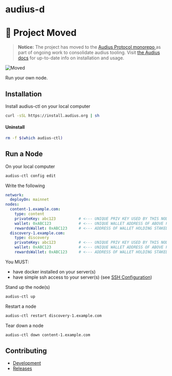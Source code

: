 # audius-d

# 🚨 Project Moved

> **Notice:** The project has moved to the [Audius Protocol monorepo ](https://github.com/AudiusProject/audius-protocol) as part of ongoing work to consolidate audius tooling.
> Visit [the Audius docs](https://docs.audius.org/node-operator/setup/installation) for up-to-date info on installation and usage.

![Moved](https://img.shields.io/badge/status-moved-red)


Run your own node.

## Installation

Install audius-ctl on your local computer

```bash
curl -sSL https://install.audius.org | sh
```

#### Uninstall

```bash
rm -f $(which audius-ctl)
```

## Run a Node

On your local computer

```bash
audius-ctl config edit
```

Write the following

```yaml
network:
  deployOn: mainnet
nodes:
  content-1.example.com:
    type: content
    privateKey: abc123          # <--- UNIQUE PRIV KEY USED BY THIS NODE TO SIGN RESPONSES
    wallet: 0xABC123            # <--- UNIQUE WALLET ADDRESS OF ABOVE PRIV KEY
    rewardsWallet: 0xABC123     # <--- ADDRESS OF WALLET HOLDING STAKED TOKENS
  discovery-1.example.com:
    type: discovery
    privateKey: abc123          # <--- UNIQUE PRIV KEY USED BY THIS NODE TO SIGN RESPONSES
    wallet: 0xABC123            # <--- UNIQUE WALLET ADDRESS OF ABOVE PRIV KEY
    rewardsWallet: 0xABC123     # <--- ADDRESS OF WALLET HOLDING STAKED TOKENS
```

You MUST:
* have docker installed on your server(s)
* have simple ssh access to your server(s) (see [SSH Configuration](./docs/ssh.md))

Stand up the node(s)

```bash
audius-ctl up
```

Restart a node

```bash
audius-ctl restart discovery-1.example.com
```

Tear down a node

```bash
audius-ctl down content-1.example.com
```

## Contributing

- [Development](./docs/development.md)
- [Releases](./docs/releases.md)
